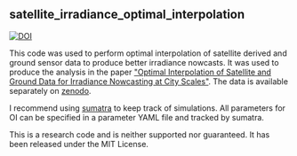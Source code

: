 satellite_irradiance_optimal_interpolation
------------------------------------------
[![DOI](https://zenodo.org/badge/DOI/10.5281/zenodo.166799.svg)](https://doi.org/10.5281/zenodo.166799)

This code was used to perform optimal interpolation of satellite derived
and ground sensor data to produce better irradiance nowcasts. It was used
to produce the analysis in the paper ["Optimal Interpolation of Satellite
and Ground Data for Irradiance Nowcasting at City Scales"](https://www.sciencedirect.com/science/article/pii/S0038092X17300555). The data is
available separately on [zenodo](https://zenodo.org/record/166769).

I recommend using [sumatra](http://sumatra.readthedocs.io) to keep track of
simulations. All parameters for OI can be specified in a parameter YAML file
and tracked by sumatra.

This is a research code and is neither supported nor guaranteed. It has
been released under the MIT License.
